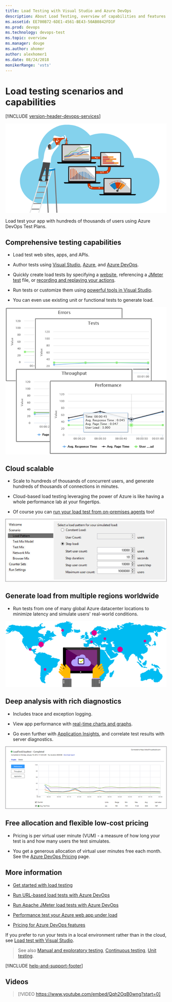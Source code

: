 ```yaml
---
title: Load Testing with Visual Studio and Azure DevOps
description: About Load Testing, overview of capabilities and features
ms.assetid: EE700B72-6DE1-4561-BE43-50AB0842FD1F
ms.prod: devops
ms.technology: devops-test
ms.topic: overview
ms.manager: douge
ms.author: ahomer
author: alexhomer1
ms.date: 08/24/2018
monikerRange: 'vsts'
---
```


# Load testing scenarios and capabilities

[!INCLUDE [version-header-devops-services](../_shared/version-header-devops-services.md)] 

![Cloud-based Load Testing](_img/performance-testing/IC838830.png)

Load test your app with hundreds of thousands of users using Azure DevOps Test Plans.

## Comprehensive testing capabilities

* Load test web sites, apps, and APIs.

*  Author tests using [Visual Studio](run-performance-tests-app-before-release.md), 
    [Azure](app-service-web-app-performance-test.md), and
    [Azure DevOps](get-started-simple-cloud-load-test.md).

*  Quickly create load tests by specifying a [website](get-started-simple-cloud-load-test.md), referencing a 
    [JMeter test](get-started-jmeter-test.md) file, or
    [recording and replaying your actions](record-and-replay-cloud-load-tests.md).

*  Run tests or customize them using [powerful tools in Visual Studio](run-performance-tests-app-before-release.md).

*  You can even use existing unit or functional tests to generate load.

![Comprehensive testing capabilities](_img/_shared/LoadTestVSO-charts.png)

## Cloud scalable

* Scale to hundreds of thousands of concurrent users, and generate hundreds of thousands of connections in minutes.

* Cloud-based load testing leveraging the power of Azure is like having a whole performance lab at your fingertips.

* Of course you can [run your load test from on-premises agents](/visualstudio/test/lab-management/using-a-lab-environment-for-your-application-lifecycle) too!<p />

![Cloud scalable](_img/performance-testing/IC778490.png)

## Generate load from multiple regions worldwide

* Run tests from one of many global Azure datacenter locations to minimize latency
  and simulate users' real-world conditions.

![Generate load from multiple regions worldwide](_img/performance-testing/IC778317.png)

## Deep analysis with rich diagnostics

* Includes trace and exception logging.

* View app performance with [real-time charts and graphs](performance-reports.md).

* Go even further with [Application Insights](get-performance-data-for-load-tests.md), 
  and correlate test results with server diagnostics.

![Deep analysis with rich diagnostics](_img/performance-testing/IC778315.png)

## Free allocation and flexible low-cost pricing

* Pricing is per virtual user minute (VUM) - a measure 
  of how long your test is and how many users the test simulates.

* You get a generous allocation of virtual user minutes free each month.
  See the [Azure DevOps Pricing](https://visualstudio.microsoft.com/team-services/pricing/) page.
  
## More information

* [Get started with load testing](getting-started-with-performance-testing.md)

* [Run URL-based load tests with Azure DevOps](get-started-simple-cloud-load-test.md)

* [Run Apache JMeter load tests with Azure DevOps](get-started-jmeter-test.md)

* [Performance test your Azure web app under load](app-service-web-app-performance-test.md)

* [Pricing for Azure DevOps features](https://visualstudio.microsoft.com/team-services/pricing/)

If you prefer to run your tests in a local environment rather than in the cloud, see
[Load test with Visual Studio](/visualstudio/test/quickstart-create-a-load-test-project).

> See also [Manual and exploratory testing](../index.md), [Continuous testing](../../pipelines/index.md), [Unit testing](/visualstudio/test/unit-test-your-code).

[!INCLUDE [help-and-support-footer](../_shared/help-and-support-footer.md)] 

## Videos 

> [!VIDEO https://www.youtube.com/embed/Qqh2OqB0wng?start=0]
